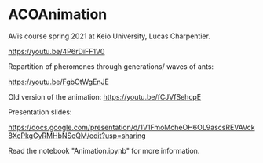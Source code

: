 # ACOAnimation
 AVis course spring 2021 at Keio University, Lucas Charpentier.

https://youtu.be/4P6rDiFF1V0

Repartition of pheromones through generations/ waves of ants:

https://youtu.be/FgbOtWgEnJE

Old version of the animation:
https://youtu.be/fCJVfSehcpE



Presentation slides:

https://docs.google.com/presentation/d/1V1FmoMcheOH6OL9ascsREVAVck8XcPkgGyRMHbNSeQM/edit?usp=sharing

Read the notebook "Animation.ipynb" for more information.